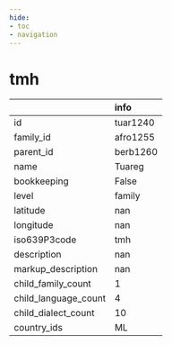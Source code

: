 ```yaml
---
hide:
- toc
- navigation
---
```

# tmh
|                      | info     |
|:---------------------|:---------|
| id                   | tuar1240 |
| family_id            | afro1255 |
| parent_id            | berb1260 |
| name                 | Tuareg   |
| bookkeeping          | False    |
| level                | family   |
| latitude             | nan      |
| longitude            | nan      |
| iso639P3code         | tmh      |
| description          | nan      |
| markup_description   | nan      |
| child_family_count   | 1        |
| child_language_count | 4        |
| child_dialect_count  | 10       |
| country_ids          | ML       |